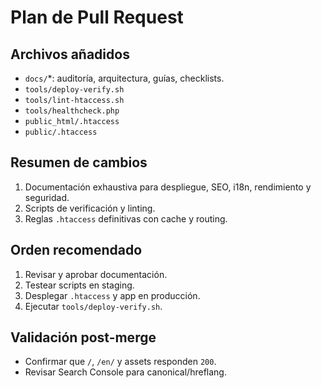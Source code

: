 # Plan de Pull Request

## Archivos añadidos
- `docs/`*: auditoría, arquitectura, guías, checklists.
- `tools/deploy-verify.sh`
- `tools/lint-htaccess.sh`
- `tools/healthcheck.php`
- `public_html/.htaccess`
- `public/.htaccess`

## Resumen de cambios
1. Documentación exhaustiva para despliegue, SEO, i18n, rendimiento y seguridad.
2. Scripts de verificación y linting.
3. Reglas `.htaccess` definitivas con cache y routing.

## Orden recomendado
1. Revisar y aprobar documentación.
2. Testear scripts en staging.
3. Desplegar `.htaccess` y app en producción.
4. Ejecutar `tools/deploy-verify.sh`.

## Validación post-merge
- Confirmar que `/`, `/en/` y assets responden `200`.
- Revisar Search Console para canonical/hreflang.
